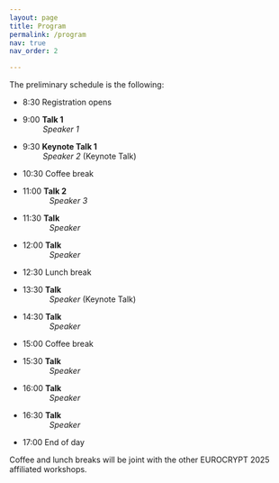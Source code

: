 ```yaml
---
layout: page
title: Program
permalink: /program
nav: true
nav_order: 2

---
```


The preliminary schedule is the following:

- 8:30	Registration opens

- 9:00	**Talk 1** <br>
	&nbsp;&nbsp;&nbsp;&nbsp;&nbsp;&nbsp;&nbsp;&nbsp; *Speaker 1*
- 9:30	**Keynote Talk 1** <br>
	&nbsp;&nbsp;&nbsp;&nbsp;&nbsp;&nbsp;&nbsp;&nbsp; *Speaker 2* (Keynote Talk) 

- 10:30 Coffee break

- 11:00	**Talk 2** <br>
	&nbsp;&nbsp;&nbsp;&nbsp;&nbsp;&nbsp;&nbsp;&nbsp;&nbsp;&nbsp;&nbsp; *Speaker 3*
- 11:30 **Talk**	 <br>
	&nbsp;&nbsp;&nbsp;&nbsp;&nbsp;&nbsp;&nbsp;&nbsp;&nbsp;&nbsp;&nbsp; *Speaker*
- 12:00	**Talk**  <br>
	&nbsp;&nbsp;&nbsp;&nbsp;&nbsp;&nbsp;&nbsp;&nbsp;&nbsp;&nbsp;&nbsp; *Speaker*

- 12:30 Lunch break

- 13:30 **Talk** <br>
	&nbsp;&nbsp;&nbsp;&nbsp;&nbsp;&nbsp;&nbsp;&nbsp;&nbsp;&nbsp;&nbsp; *Speaker* (Keynote Talk)
- 14:30 **Talk**<br>
	&nbsp;&nbsp;&nbsp;&nbsp;&nbsp;&nbsp;&nbsp;&nbsp;&nbsp;&nbsp;&nbsp; *Speaker*

- 15:00 Coffee break

- 15:30 **Talk** <br>
	&nbsp;&nbsp;&nbsp;&nbsp;&nbsp;&nbsp;&nbsp;&nbsp;&nbsp;&nbsp;&nbsp; *Speaker*
- 16:00 **Talk** <br>
	&nbsp;&nbsp;&nbsp;&nbsp;&nbsp;&nbsp;&nbsp;&nbsp;&nbsp;&nbsp;&nbsp; *Speaker*
- 16:30 **Talk**<br>
	&nbsp;&nbsp;&nbsp;&nbsp;&nbsp;&nbsp;&nbsp;&nbsp;&nbsp;&nbsp;&nbsp; *Speaker*

- 17:00 End of day  

Coffee and lunch breaks will be joint with the other EUROCRYPT 2025 affiliated workshops.

